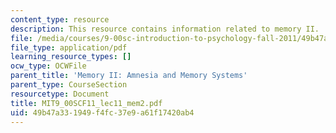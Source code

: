 ```yaml
---
content_type: resource
description: This resource contains information related to memory II.
file: /media/courses/9-00sc-introduction-to-psychology-fall-2011/49b47a331949f4fc37e9a61f17420ab4_MIT9_00SCF11_lec11_mem2.pdf
file_type: application/pdf
learning_resource_types: []
ocw_type: OCWFile
parent_title: 'Memory II: Amnesia and Memory Systems'
parent_type: CourseSection
resourcetype: Document
title: MIT9_00SCF11_lec11_mem2.pdf
uid: 49b47a33-1949-f4fc-37e9-a61f17420ab4
---
```

